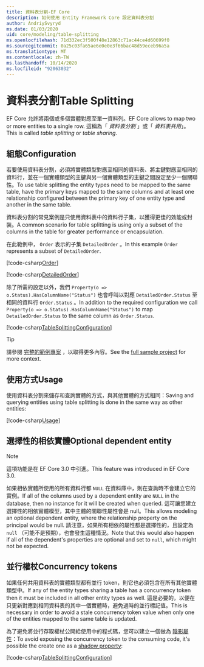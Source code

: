 ```yaml
---
title: 資料表分割-EF Core
description: 如何使用 Entity Framework Core 設定資料表分割
author: AndriySvyryd
ms.date: 01/03/2020
uid: core/modeling/table-splitting
ms.openlocfilehash: 71d332ec3f500f48e12863c71ac44ce4d60699f0
ms.sourcegitcommit: 0a25c03fa65ae6e0e0e3f66bac48d59eceb96a5a
ms.translationtype: MT
ms.contentlocale: zh-TW
ms.lasthandoff: 10/14/2020
ms.locfileid: "92063032"
---
```

# <a name="table-splitting"></a><span data-ttu-id="4d85a-103">資料表分割</span><span class="sxs-lookup"><span data-stu-id="4d85a-103">Table Splitting</span></span>

<span data-ttu-id="4d85a-104">EF Core 允許將兩個或多個實體對應至單一資料列。</span><span class="sxs-lookup"><span data-stu-id="4d85a-104">EF Core allows to map two or more entities to a single row.</span></span> <span data-ttu-id="4d85a-105">這稱為「 _資料表分割_ 」或「 _資料表共用_」。</span><span class="sxs-lookup"><span data-stu-id="4d85a-105">This is called _table splitting_ or _table sharing_.</span></span>

## <a name="configuration"></a><span data-ttu-id="4d85a-106">組態</span><span class="sxs-lookup"><span data-stu-id="4d85a-106">Configuration</span></span>

<span data-ttu-id="4d85a-107">若要使用資料表分割，必須將實體類型對應至相同的資料表、將主鍵對應至相同的資料行，並在一個實體類型的主鍵與另一個實體類型的主鍵之間設定至少一個關聯性。</span><span class="sxs-lookup"><span data-stu-id="4d85a-107">To use table splitting the entity types need to be mapped to the same table, have the primary keys mapped to the same columns and at least one relationship configured between the primary key of one entity type and another in the same table.</span></span>

<span data-ttu-id="4d85a-108">資料表分割的常見案例是只使用資料表中的資料行子集，以獲得更佳的效能或封裝。</span><span class="sxs-lookup"><span data-stu-id="4d85a-108">A common scenario for table splitting is using only a subset of the columns in the table for greater performance or encapsulation.</span></span>

<span data-ttu-id="4d85a-109">在此範例中， `Order` 表示的子集 `DetailedOrder` 。</span><span class="sxs-lookup"><span data-stu-id="4d85a-109">In this example `Order` represents a subset of `DetailedOrder`.</span></span>

[!code-csharp[Order](../../../samples/core/Modeling/TableSplitting/Order.cs?name=Order)]

[!code-csharp[DetailedOrder](../../../samples/core/Modeling/TableSplitting/DetailedOrder.cs?name=DetailedOrder)]

<span data-ttu-id="4d85a-110">除了所需的設定以外，我們 `Property(o => o.Status).HasColumnName("Status")` 也會呼叫以對應 `DetailedOrder.Status` 至相同的資料行 `Order.Status` 。</span><span class="sxs-lookup"><span data-stu-id="4d85a-110">In addition to the required configuration we call `Property(o => o.Status).HasColumnName("Status")` to map `DetailedOrder.Status` to the same column as `Order.Status`.</span></span>

[!code-csharp[TableSplittingConfiguration](../../../samples/core/Modeling/TableSplitting/TableSplittingContext.cs?name=TableSplitting)]

> [!TIP]
> <span data-ttu-id="4d85a-111">請參閱 [完整的範例專案](https://github.com/dotnet/EntityFramework.Docs/tree/master/samples/core/Modeling/TableSplitting) ，以取得更多內容。</span><span class="sxs-lookup"><span data-stu-id="4d85a-111">See the [full sample project](https://github.com/dotnet/EntityFramework.Docs/tree/master/samples/core/Modeling/TableSplitting) for more context.</span></span>

## <a name="usage"></a><span data-ttu-id="4d85a-112">使用方式</span><span class="sxs-lookup"><span data-stu-id="4d85a-112">Usage</span></span>

<span data-ttu-id="4d85a-113">使用資料表分割來儲存和查詢實體的方式，與其他實體的方式相同：</span><span class="sxs-lookup"><span data-stu-id="4d85a-113">Saving and querying entities using table splitting is done in the same way as other entities:</span></span>

[!code-csharp[Usage](../../../samples/core/Modeling/TableSplitting/Program.cs?name=Usage)]

## <a name="optional-dependent-entity"></a><span data-ttu-id="4d85a-114">選擇性的相依實體</span><span class="sxs-lookup"><span data-stu-id="4d85a-114">Optional dependent entity</span></span>

> [!NOTE]
> <span data-ttu-id="4d85a-115">這項功能是在 EF Core 3.0 中引進。</span><span class="sxs-lookup"><span data-stu-id="4d85a-115">This feature was introduced in EF Core 3.0.</span></span>

<span data-ttu-id="4d85a-116">如果相依實體所使用的所有資料行都 `NULL` 在資料庫中，則在查詢時不會建立它的實例。</span><span class="sxs-lookup"><span data-stu-id="4d85a-116">If all of the columns used by a dependent entity are `NULL` in the database, then no instance for it will be created when queried.</span></span> <span data-ttu-id="4d85a-117">這可讓您建立選擇性的相依實體模型，其中主體的關聯性屬性會是 null。</span><span class="sxs-lookup"><span data-stu-id="4d85a-117">This allows modeling an optional dependent entity, where the relationship property on the principal would be null.</span></span> <span data-ttu-id="4d85a-118">請注意，如果所有相依的屬性都是選擇性的，且設定為 `null` （可能不是預期），也會發生這種情況。</span><span class="sxs-lookup"><span data-stu-id="4d85a-118">Note that this would also happen if all of the dependent's properties are optional and set to `null`, which might not be expected.</span></span>

## <a name="concurrency-tokens"></a><span data-ttu-id="4d85a-119">並行權杖</span><span class="sxs-lookup"><span data-stu-id="4d85a-119">Concurrency tokens</span></span>

<span data-ttu-id="4d85a-120">如果任何共用資料表的實體類型都有並行 token，則它也必須包含在所有其他實體類型中。</span><span class="sxs-lookup"><span data-stu-id="4d85a-120">If any of the entity types sharing a table has a concurrency token then it must be included in all other entity types as well.</span></span> <span data-ttu-id="4d85a-121">這是必要的，以便在只更新對應到相同資料表的其中一個實體時，避免過時的並行標記值。</span><span class="sxs-lookup"><span data-stu-id="4d85a-121">This is necessary in order to avoid a stale concurrency token value when only one of the entities mapped to the same table is updated.</span></span>

<span data-ttu-id="4d85a-122">為了避免將並行存取權杖公開給使用中的程式碼，您可以建立一個做為 [陰影屬性](xref:core/modeling/shadow-properties)：</span><span class="sxs-lookup"><span data-stu-id="4d85a-122">To avoid exposing the concurrency token to the consuming code, it's possible the create one as a [shadow property](xref:core/modeling/shadow-properties):</span></span>

[!code-csharp[TableSplittingConfiguration](../../../samples/core/Modeling/TableSplitting/TableSplittingContext.cs?name=ConcurrencyToken&highlight=2)]
